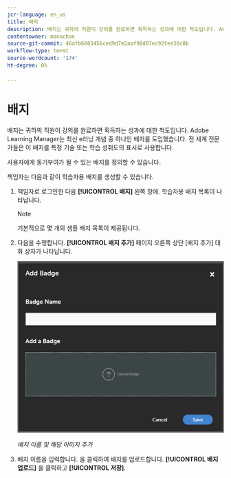 ```yaml
---
jcr-language: en_us
title: 배지
description: 배지는 귀하의 직원이 강의를 완료하면 획득하는 성과에 대한 척도입니다. Adobe Learning Manager는 최신 e러닝 개념 중 하나인 배지를 도입했습니다. 전 세계 전문가들은 이 배지를 특정 기술 또는 학습 성취도의 표시로 사용합니다.
contentowner: manochan
source-git-commit: 46afb6603456ced9d7e2aaf98d07ec92fee30c0b
workflow-type: tm+mt
source-wordcount: '174'
ht-degree: 0%

---
```




# 배지

배지는 귀하의 직원이 강의를 완료하면 획득하는 성과에 대한 척도입니다. Adobe Learning Manager는 최신 e러닝 개념 중 하나인 배지를 도입했습니다. 전 세계 전문가들은 이 배지를 특정 기술 또는 학습 성취도의 표시로 사용합니다.

사용자에게 동기부여가 될 수 있는 배지를 정의할 수 있습니다.

책임자는 다음과 같이 학습자용 배지를 생성할 수 있습니다.

1. 책임자로 로그인한 다음 **[!UICONTROL 배지]** 왼쪽 창에. 학습자용 배지 목록이 나타납니다.

   >[!NOTE]
   >
   >기본적으로 몇 개의 샘플 배지 목록이 제공됩니다.

1. 다음을 수행합니다. **[!UICONTROL 배지 추가]** 페이지 오른쪽 상단 [배지 추가] 대화 상자가 나타납니다.

   ![](assets/add-badge1.png)

   *배지 이름 및 해당 이미지 추가*

1. 배지 이름을 입력합니다. 을 클릭하여 배지를 업로드합니다. **[!UICONTROL 배지 업로드]** 을 클릭하고 **[!UICONTROL 저장]**.
